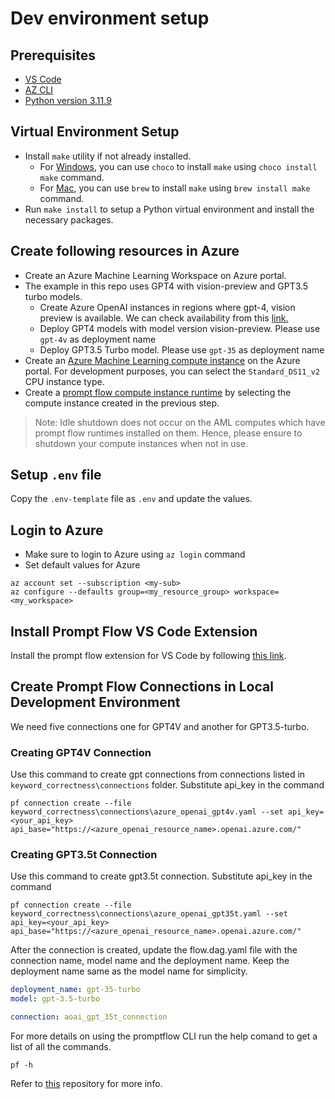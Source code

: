 # Dev environment setup

## Prerequisites

- [VS Code](https://code.visualstudio.com/download)
- [AZ CLI](https://learn.microsoft.com/en-us/cli/azure/install-azure-cli)
- [Python version 3.11.9](https://www.python.org/downloads/release/python-3119/)

## Virtual Environment Setup

- Install `make` utility if not already installed.
  - For [Windows](https://community.chocolatey.org/packages/make), you can use `choco` to install `make` using `choco install make` command.
  - For [Mac](https://formulae.brew.sh/formula/make), you can use `brew` to install `make` using `brew install make` command.
- Run `make install` to setup a Python virtual environment and install the necessary packages.

## Create following resources in Azure
- Create an Azure Machine Learning Workspace on Azure portal.
- The example in this repo uses GPT4 with vision-preview and GPT3.5 turbo models. 
  -  Create Azure OpenAI instances in regions where gpt-4, vision preview is available. We can check availability from this [link.](https://learn.microsoft.com/en-us/azure/ai-services/openai/concepts/models#gpt-4-and-gpt-4-turbo-preview-model-availability)
  - Deploy GPT4 models with model version vision-preview. Please use `gpt-4v` as deployment name
  -  Deploy GPT3.5 Turbo model. Please use `gpt-35` as deployment name
- Create an [Azure Machine Learning compute instance](https://learn.microsoft.com/en-us/azure/machine-learning/how-to-create-compute-instance?view=azureml-api-2&tabs=azure-studio) on the Azure portal. For development purposes, you can select the `Standard_DS11_v2` CPU instance type.
- Create a [prompt flow compute instance runtime](https://learn.microsoft.com/en-us/azure/machine-learning/prompt-flow/how-to-create-manage-runtime?view=azureml-api-2&tabs=cli%2Cpython#create-a-compute-instance-runtime-on-a-runtime-page) by selecting the compute instance created in the previous step.

> Note: Idle shutdown does not occur on the AML computes which have prompt flow runtimes installed on them. Hence, please ensure to shutdown your compute instances when not in use.

## Setup `.env` file

Copy the `.env-template` file as `.env` and update the values.

## Login to Azure

- Make sure to login to Azure using `az login` command
- Set default values for Azure

```cli
az account set --subscription <my-sub>
az configure --defaults group=<my_resource_group> workspace=<my_workspace>
```

## Install Prompt Flow VS Code Extension

Install the prompt flow extension for VS Code by following [this link](https://marketplace.visualstudio.com/items?itemName=prompt-flow.prompt-flow).

## Create Prompt Flow Connections in Local Development Environment

We need five connections one for GPT4V and another for GPT3.5-turbo.

### Creating GPT4V Connection

Use this command to create gpt connections from connections listed in `keyword_correctness\connections` folder. Substitute api_key  in the command

```shell
pf connection create --file keyword_correctness\connections\azure_openai_gpt4v.yaml --set api_key=<your_api_key> api_base="https://<azure_openai_resource_name>.openai.azure.com/"
```

### Creating GPT3.5t Connection

Use this command to create gpt3.5t connection. Substitute api_key in the command

```shell
pf connection create --file keyword_correctness\connections\azure_openai_gpt35t.yaml --set api_key=<your_api_key> api_base="https://<azure_openai_resource_name>.openai.azure.com/"
```

After the connection is created, update the flow.dag.yaml file with the connection name, model name and the deployment name. Keep the deployment name same as the model name for simplicity.  

```yaml
deployment_name: gpt-35-turbo
model: gpt-3.5-turbo

connection: aoai_gpt_35t_connection
```

For more details on using the promptflow CLI run the help comand to get a list of all the commands.

```shell
pf -h 
```

Refer to [this](https://github.com/microsoft/promptflow) repository for more info.
